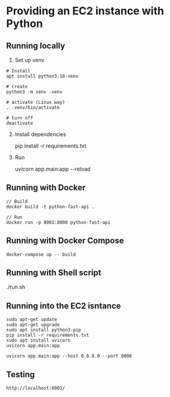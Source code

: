 # Providing an EC2 instance with Python



## Running locally

1. Set up venv

```
# Install 
apt install python3.10-venv

# create
python3 -m venv .venv

# activate (Linux way)
. .venv/bin/activate

# turn off
deactivate
```


2. Install dependencies

    pip install -r requirements.txt


3. Run

    uvicorn app.main:app --reload


## Running with Docker

    // Build
    docker build -t python-fast-api .

    // Run
    docker run -p 8001:8000 python-fast-api


## Running with Docker Compose

    docker-compose up -- build


## Running with Shell script

   ./run.sh


## Running into the EC2 isntance

    sudo apt-get update
    sudo apt-get upgrade
    sudo apt install python3-pip
    pip install -r requirements.txt
    sudo apt install uvicorn
    uvicorn app.main:app

    uvicorn app.main:app --host 0.0.0.0 --port 8000




## Testing

    http://localhost:8001/
